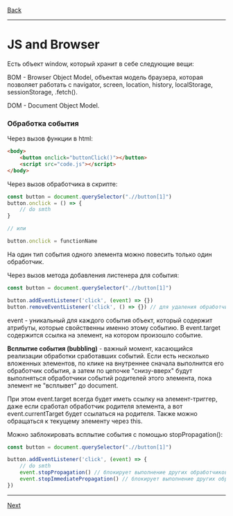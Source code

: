 [Back](../README.md)
***
# JS and Browser
Есть объект window, который хранит в себе следующие вещи:

BOM - Browser Object Model, объектая модель браузера, которая позволяет работать с navigator, screen, location, history, localStorage, sessionStorage, .fetch().

DOM - Document Object Model.


### Обработка события
Через вызов функции в html:
```html
<body>
    <button onclick="buttonClick()"></button>
    <script src="code.js"></script>
</body>
```

Через вызов обработчика в скрипте:

```js
const button = document.querySelector(".//button[1]")
button.onclick = () => {
    // do smth
}

// или

button.onclick = functionName
```

На один тип события одного элемента можно повесить только один обработчик.

Через вызов метода добавления листенера для события:
```js
const button = document.querySelector(".//button[1]")

button.addEventListener('click', (event) => {})
button.removeEventListener('click', () => {}) // для удаления обработчика надо передавать не стрелочную функцию, а ссылку на функцию
```

event - уникальный для каждого события объект, который содержит атрибуты, которые свойственны именно этому событию. В event.target содержится ссылка на элемент, на котором произошло событие.

**Всплытие события (bubbling)** - важный момент, касающийся реализации обработки сработавших событий. Если есть несколько вложенных элементов,
по клике на внутреннее сначала выполнится его обработчик события, а затем по цепочке "снизу-вверх" будут выполняться обработчики событий 
родителей этого элемента, пока элемент не "всплывет" до document. 

При этом event.target всегда будет иметь ссылку на элемент-триггер, даже
если сработал обработчик родителя элемента, а вот event.currentTarget будет ссылаться на родителя. Также можно обращаться к текущему элементу
через this.

Можно заблокировать всплытие события с помощью stopPropagation():

```js
const button = document.querySelector(".//button[1]")

button.addEventListener('click', (event) => {
    // do smth
    event.stopPropagation() // блокирует выполнение других обработчиков родителей элемента
    event.stopImmediatePropagation() // блокирует выполнение других обработчиков событий на этом же элементе
})
```


***
[Next]()
